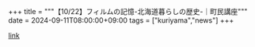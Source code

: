 +++
title = """【10/22】フィルムの記憶-北海道暮らしの歴史-｜町民講座"""
date = 2024-09-11T08:00:00+09:00
tags = ["kuriyama","news"]
+++


[link](https://www.town.kuriyama.hokkaido.jp/site/tyouminkouza/28714.html)
